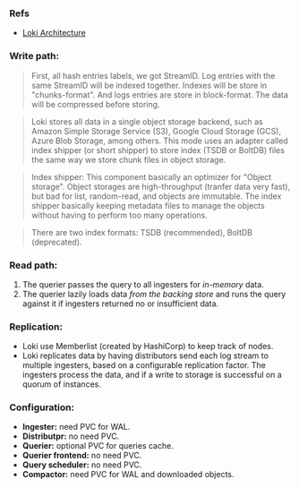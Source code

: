 ### Refs

* [Loki Architecture](https://grafana.com/docs/loki/latest/get-started/architecture/)

### Write path:

> First, all hash entries labels, we got StreamID. Log entries with the same StreamID will be indexed together. Indexes will be store in "chunks-format". And logs entries are store in block-format. The data will be compressed before storing.

> Loki stores all data in a single object storage backend, such as Amazon Simple Storage Service (S3), Google Cloud Storage (GCS), Azure Blob Storage, among others. This mode uses an adapter called index shipper (or short shipper) to store index (TSDB or BoltDB) files the same way we store chunk files in object storage.

> Index shipper: This component basically an optimizer for "Object storage". Object storages are high-throughput (tranfer data very fast), but bad for list, random-read, and objects are immutable. The index shipper basically keeping metadata files to manage the objects without having to perform too many operations.

> There are two index formats: TSDB (recommended), BoltDB (deprecated).

### Read path:

1. The querier passes the query to all ingesters for *in-memory* data.
2. The querier lazily loads data *from the backing store* and runs the query against it if ingesters returned no or insufficient data.

### Replication:

- Loki use Memberlist (created by HashiCorp) to keep track of nodes.
- Loki replicates data by having distributors send each log stream to multiple ingesters, based on a configurable replication factor. The ingesters process the data, and if a write to storage is successful on a quorum of instances.

### Configuration:

- **Ingester:** need PVC for WAL.
- **Distributpr:** no need PVC.
- **Querier:** optional PVC for queries cache. 
- **Querier frontend:** no need PVC. 
- **Query scheduler:** no need PVC. 
- **Compactor:** need PVC for WAL and downloaded objects.